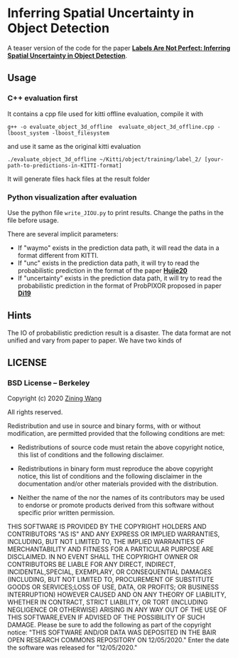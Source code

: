 
# Inferring Spatial Uncertainty in Object Detection

A teaser version of the code for the paper [**Labels Are Not Perfect: Inferring Spatial Uncertainty in Object Detection**](https://arxiv.org/pdf/2012.12195.pdf).

## Usage
### C++ evaluation first
It contains a cpp file used for kitti offline evaluation, compile it with

`g++ -o evaluate_object_3d_offline  evaluate_object_3d_offline.cpp -lboost_system -lboost_filesystem`

and use it same as the original kitti evaluation

`./evaluate_object_3d_offline ~/Kitti/object/training/label_2/ [your-path-to-predictions-in-KITTI-format]`

It will generate files hack files at the result folder

### Python visualization after evaluation

Use the python file `write_JIOU.py` to print results. Change the paths in the file before usage.

There are several implicit parameters:
* If "waymo" exists in the prediction data path, it will read the data in a format different from KITTI.
* If "unc" exists in the prediction data path, it will try to read the probabilistic prediction in the format of the paper [**Hujie20**](https://arxiv.org/pdf/2006.12015.pdf)
* If "uncertainty"  exists in the prediction data path, it will try to read the probabilistic prediction in the format of ProbPIXOR proposed in paper [**Di19**](https://arxiv.org/pdf/1909.12358.pdf)

## Hints
The IO of probabilistic prediction result is a disaster. The data format are not unified and vary from paper to paper. We have two kinds of  

## LICENSE
### BSD License – Berkeley

Copyright (c) 2020 [Zining Wang](https://github.com/ZiningWang)

All rights reserved.

Redistribution and use in source and binary forms, with or without modification, are permitted provided that the following conditions are met:

* Redistributions of source code must retain the above copyright notice, this list of conditions and the following disclaimer.

* Redistributions in binary form must reproduce the above copyright notice, this list of conditions and the following disclaimer in the documentation and/or other materials provided with the distribution.

* Neither the name of the <organization> nor the names of its contributors may be used to endorse or promote products derived from this software without specific prior written permission.

THIS SOFTWARE IS PROVIDED BY THE COPYRIGHT HOLDERS AND CONTRIBUTORS "AS IS" AND ANY EXPRESS OR IMPLIED WARRANTIES, INCLUDING, BUT NOT LIMITED TO, THE IMPLIED WARRANTIES OF MERCHANTABILITY AND FITNESS FOR A PARTICULAR PURPOSE ARE DISCLAIMED. IN NO EVENT SHALL THE COPYRIGHT OWNER OR CONTRIBUTORS BE LIABLE FOR ANY DIRECT, INDIRECT, INCIDENTAL,SPECIAL, EXEMPLARY, OR CONSEQUENTIAL DAMAGES (INCLUDING, BUT NOT LIMITED TO, PROCUREMENT OF SUBSTITUTE GOODS OR SERVICES;LOSS OF USE, DATA, OR PROFITS; OR BUSINESS INTERRUPTION) HOWEVER CAUSED AND ON ANY THEORY OF LIABILITY, WHETHER IN CONTRACT, STRICT LIABILITY, OR TORT (INCLUDING NEGLIGENCE OR OTHERWISE) ARISING IN ANY WAY OUT OF THE USE OF THIS SOFTWARE,EVEN IF ADVISED OF THE POSSIBILITY OF SUCH DAMAGE.
Please be sure to add the following as part of the copyright notice: "THIS SOFTWARE AND/OR DATA WAS DEPOSITED IN THE BAIR OPEN RESEARCH COMMONS REPOSITORY ON 12/05/2020."  Enter the date the software was released for "12/05/2020."
